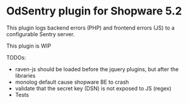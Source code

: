 # OdSentry plugin for Shopware 5.2

This plugin logs backend errors (PHP) and frontend errors (JS) to 
a configurable Sentry server.


This plugin is WIP


TODOs:
* raven-js should be loaded before the jquery plugins, but after the libraries
* monolog default cause shopware BE to crash
* validate that the secret key (DSN) is not exposed to JS (regex)
* Tests
